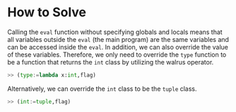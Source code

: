 # How to Solve

Calling the `eval` function without specifying globals and locals means that all variables outside the `eval` (the main program) are the same variables and can be accessed inside the `eval`. In addition, we can also override the value of these variables. Therefore, we only need to override the `type` function to be a function that returns the `int` class by utilizing the walrus operator.

```py
>> (type:=lambda x:int,flag)
```

Alternatively, we can override the `int` class to be the `tuple` class.

```py
>> (int:=tuple,flag)
```
